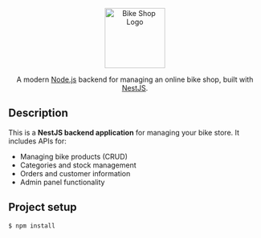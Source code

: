 <p align="center">
  <a href="#"><img src="https://your-logo-url.com/logo.png" width="120" alt="Bike Shop Logo" /></a>
</p>

<p align="center">
  A modern <a href="http://nodejs.org" target="_blank">Node.js</a> backend for managing an online bike shop, built with <a href="https://nestjs.com/" target="_blank">NestJS</a>.
</p>

## Description

This is a **NestJS backend application** for managing your bike store. It includes APIs for:

- Managing bike products (CRUD)
- Categories and stock management
- Orders and customer information
- Admin panel functionality

## Project setup

```bash
$ npm install
